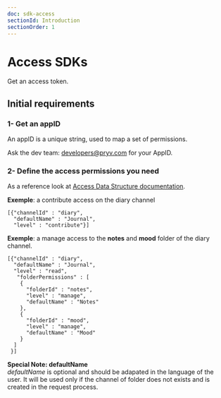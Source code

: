 ```yaml
---
doc: sdk-access
sectionId: Introduction
sectionOrder: 1
---
```


# Access SDKs

Get an access token.

## <a id="intro-initial-requirements"></a>Initial requirements

### 1- Get an appID 
An appID is a unique string, used to map a set of permissions.  


Ask the dev team: [developers@pryv.com](mailto:developers@pryv.com) for your AppID.

### 2- Define the access permissions you need
As a reference look at [Access Data Structure documentation](reference.html#data-structure-access).

**Exemple**: a contribute access on the diary channel

	[{"channelId" : "diary",
	  "defaultName" : "Journal",
	  "level" : "contribute"}]

**Exemple**: a manage access to the **notes** and **mood** folder of the diary channel.


	[{"channelId" : "diary",
	  "defaultName" : "Journal",
	  "level" : "read",
	   "folderPermissions" : [
        {
          "folderId" : "notes",
          "level" : "manage",
          "defaultName" : "Notes"
        },
        {
          "folderId" : "mood",
          "level" : "manage",
          "defaultName" : "Mood"
        }
      ]
     }]
     
**Special Note: defaultName**  
*defaultName* is optional and should be adapated in the language of the user.
It will be used only if the channel of folder does not exists and is created in the request process.